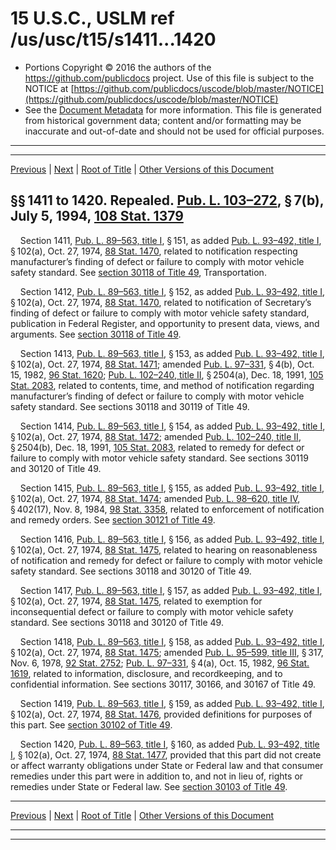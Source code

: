 ---
---

# 15 U.S.C., USLM ref /us/usc/t15/s1411...1420

* Portions Copyright © 2016 the authors of the https://github.com/publicdocs project.
  Use of this file is subject to the NOTICE at [https://github.com/publicdocs/uscode/blob/master/NOTICE](https://github.com/publicdocs/uscode/blob/master/NOTICE)
* See the [Document Metadata](././../../../../../..//README.md) for more information.
  This file is generated from historical government data; content and/or formatting may be inaccurate and out-of-date and should not be used for official purposes.

----------
----------

[Previous](./../../../../../..//us/usc/t15/ch38/schI/ptB/m__us_usc_t15_ch38_schI_ptB.md) | [Next](./../../../../../..//us/usc/t15/ch38/schII/m__us_usc_t15_ch38_schII.md) | [Root of Title](./../../../../../../) | [Other Versions of this Document](https://publicdocs.github.io/go/links?ns=uslm&ref=%2Fus%2Fusc%2Ft15%2Fs1411...1420)

## §§ 1411 to 1420. Repealed. [Pub. L. 103–272][/us/pl/103/272], § 7(b), July 5, 1994, [108 Stat. 1379][/us/stat/108/1379]

    Section 1411, [Pub. L. 89–563, title I][/us/pl/89/563/tI], § 151, as added [Pub. L. 93–492, title I][/us/pl/93/492/tI], § 102(a), Oct. 27, 1974, [88 Stat. 1470][/us/stat/88/1470], related to notification respecting manufacturer’s finding of defect or failure to comply with motor vehicle safety standard. See [section 30118 of Title 49][/us/usc/t49/s30118], Transportation.

    Section 1412, [Pub. L. 89–563, title I][/us/pl/89/563/tI], § 152, as added [Pub. L. 93–492, title I][/us/pl/93/492/tI], § 102(a), Oct. 27, 1974, [88 Stat. 1470][/us/stat/88/1470], related to notification of Secretary’s finding of defect or failure to comply with motor vehicle safety standard, publication in Federal Register, and opportunity to present data, views, and arguments. See [section 30118 of Title 49][/us/usc/t49/s30118].

    Section 1413, [Pub. L. 89–563, title I][/us/pl/89/563/tI], § 153, as added [Pub. L. 93–492, title I][/us/pl/93/492/tI], § 102(a), Oct. 27, 1974, [88 Stat. 1471][/us/stat/88/1471]; amended [Pub. L. 97–331][/us/pl/97/331], § 4(b), Oct. 15, 1982, [96 Stat. 1620][/us/stat/96/1620]; [Pub. L. 102–240, title II][/us/pl/102/240/tII], § 2504(a), Dec. 18, 1991, [105 Stat. 2083][/us/stat/105/2083], related to contents, time, and method of notification regarding manufacturer’s finding of defect or failure to comply with motor vehicle safety standard. See sections 30118 and 30119 of Title 49.

    Section 1414, [Pub. L. 89–563, title I][/us/pl/89/563/tI], § 154, as added [Pub. L. 93–492, title I][/us/pl/93/492/tI], § 102(a), Oct. 27, 1974, [88 Stat. 1472][/us/stat/88/1472]; amended [Pub. L. 102–240, title II][/us/pl/102/240/tII], § 2504(b), Dec. 18, 1991, [105 Stat. 2083][/us/stat/105/2083], related to remedy for defect or failure to comply with motor vehicle safety standard. See sections 30119 and 30120 of Title 49.

    Section 1415, [Pub. L. 89–563, title I][/us/pl/89/563/tI], § 155, as added [Pub. L. 93–492, title I][/us/pl/93/492/tI], § 102(a), Oct. 27, 1974, [88 Stat. 1474][/us/stat/88/1474]; amended [Pub. L. 98–620, title IV][/us/pl/98/620/tIV], § 402(17), Nov. 8, 1984, [98 Stat. 3358][/us/stat/98/3358], related to enforcement of notification and remedy orders. See [section 30121 of Title 49][/us/usc/t49/s30121].

    Section 1416, [Pub. L. 89–563, title I][/us/pl/89/563/tI], § 156, as added [Pub. L. 93–492, title I][/us/pl/93/492/tI], § 102(a), Oct. 27, 1974, [88 Stat. 1475][/us/stat/88/1475], related to hearing on reasonableness of notification and remedy for defect or failure to comply with motor vehicle safety standard. See sections 30118 and 30120 of Title 49.

    Section 1417, [Pub. L. 89–563, title I][/us/pl/89/563/tI], § 157, as added [Pub. L. 93–492, title I][/us/pl/93/492/tI], § 102(a), Oct. 27, 1974, [88 Stat. 1475][/us/stat/88/1475], related to exemption for inconsequential defect or failure to comply with motor vehicle safety standard. See sections 30118 and 30120 of Title 49.

    Section 1418, [Pub. L. 89–563, title I][/us/pl/89/563/tI], § 158, as added [Pub. L. 93–492, title I][/us/pl/93/492/tI], § 102(a), Oct. 27, 1974, [88 Stat. 1475][/us/stat/88/1475]; amended [Pub. L. 95–599, title III][/us/pl/95/599/tIII], § 317, Nov. 6, 1978, [92 Stat. 2752][/us/stat/92/2752]; [Pub. L. 97–331][/us/pl/97/331], § 4(a), Oct. 15, 1982, [96 Stat. 1619][/us/stat/96/1619], related to information, disclosure, and recordkeeping, and to confidential information. See sections 30117, 30166, and 30167 of Title 49.

    Section 1419, [Pub. L. 89–563, title I][/us/pl/89/563/tI], § 159, as added [Pub. L. 93–492, title I][/us/pl/93/492/tI], § 102(a), Oct. 27, 1974, [88 Stat. 1476][/us/stat/88/1476], provided definitions for purposes of this part. See [section 30102 of Title 49][/us/usc/t49/s30102].

    Section 1420, [Pub. L. 89–563, title I][/us/pl/89/563/tI], § 160, as added [Pub. L. 93–492, title I][/us/pl/93/492/tI], § 102(a), Oct. 27, 1974, [88 Stat. 1477][/us/stat/88/1477], provided that this part did not create or affect warranty obligations under State or Federal law and that consumer remedies under this part were in addition to, and not in lieu of, rights or remedies under State or Federal law. See [section 30103 of Title 49][/us/usc/t49/s30103].

----------

[Previous](./../../../../../..//us/usc/t15/ch38/schI/ptB/m__us_usc_t15_ch38_schI_ptB.md) | [Next](./../../../../../..//us/usc/t15/ch38/schII/m__us_usc_t15_ch38_schII.md) | [Root of Title](./../../../../../../) | [Other Versions of this Document](https://publicdocs.github.io/go/links?ns=uslm&ref=%2Fus%2Fusc%2Ft15%2Fs1411...1420)

----------
----------

[/us/pl/103/272]: https://publicdocs.github.io/go/links?ns=uslm&ref=%2Fus%2Fpl%2F103%2F272
[/us/stat/108/1379]: https://publicdocs.github.io/go/links?ns=uslm&ref=%2Fus%2Fstat%2F108%2F1379
[/us/pl/89/563/tI]: https://publicdocs.github.io/go/links?ns=uslm&ref=%2Fus%2Fpl%2F89%2F563%2FtI
[/us/pl/93/492/tI]: https://publicdocs.github.io/go/links?ns=uslm&ref=%2Fus%2Fpl%2F93%2F492%2FtI
[/us/stat/88/1470]: https://publicdocs.github.io/go/links?ns=uslm&ref=%2Fus%2Fstat%2F88%2F1470
[/us/usc/t49/s30118]: https://publicdocs.github.io/go/links?ns=uslm&ref=%2Fus%2Fusc%2Ft49%2Fs30118
[/us/pl/89/563/tI]: https://publicdocs.github.io/go/links?ns=uslm&ref=%2Fus%2Fpl%2F89%2F563%2FtI
[/us/pl/93/492/tI]: https://publicdocs.github.io/go/links?ns=uslm&ref=%2Fus%2Fpl%2F93%2F492%2FtI
[/us/stat/88/1470]: https://publicdocs.github.io/go/links?ns=uslm&ref=%2Fus%2Fstat%2F88%2F1470
[/us/usc/t49/s30118]: https://publicdocs.github.io/go/links?ns=uslm&ref=%2Fus%2Fusc%2Ft49%2Fs30118
[/us/pl/89/563/tI]: https://publicdocs.github.io/go/links?ns=uslm&ref=%2Fus%2Fpl%2F89%2F563%2FtI
[/us/pl/93/492/tI]: https://publicdocs.github.io/go/links?ns=uslm&ref=%2Fus%2Fpl%2F93%2F492%2FtI
[/us/stat/88/1471]: https://publicdocs.github.io/go/links?ns=uslm&ref=%2Fus%2Fstat%2F88%2F1471
[/us/pl/97/331]: https://publicdocs.github.io/go/links?ns=uslm&ref=%2Fus%2Fpl%2F97%2F331
[/us/stat/96/1620]: https://publicdocs.github.io/go/links?ns=uslm&ref=%2Fus%2Fstat%2F96%2F1620
[/us/pl/102/240/tII]: https://publicdocs.github.io/go/links?ns=uslm&ref=%2Fus%2Fpl%2F102%2F240%2FtII
[/us/stat/105/2083]: https://publicdocs.github.io/go/links?ns=uslm&ref=%2Fus%2Fstat%2F105%2F2083
[/us/pl/89/563/tI]: https://publicdocs.github.io/go/links?ns=uslm&ref=%2Fus%2Fpl%2F89%2F563%2FtI
[/us/pl/93/492/tI]: https://publicdocs.github.io/go/links?ns=uslm&ref=%2Fus%2Fpl%2F93%2F492%2FtI
[/us/stat/88/1472]: https://publicdocs.github.io/go/links?ns=uslm&ref=%2Fus%2Fstat%2F88%2F1472
[/us/pl/102/240/tII]: https://publicdocs.github.io/go/links?ns=uslm&ref=%2Fus%2Fpl%2F102%2F240%2FtII
[/us/stat/105/2083]: https://publicdocs.github.io/go/links?ns=uslm&ref=%2Fus%2Fstat%2F105%2F2083
[/us/pl/89/563/tI]: https://publicdocs.github.io/go/links?ns=uslm&ref=%2Fus%2Fpl%2F89%2F563%2FtI
[/us/pl/93/492/tI]: https://publicdocs.github.io/go/links?ns=uslm&ref=%2Fus%2Fpl%2F93%2F492%2FtI
[/us/stat/88/1474]: https://publicdocs.github.io/go/links?ns=uslm&ref=%2Fus%2Fstat%2F88%2F1474
[/us/pl/98/620/tIV]: https://publicdocs.github.io/go/links?ns=uslm&ref=%2Fus%2Fpl%2F98%2F620%2FtIV
[/us/stat/98/3358]: https://publicdocs.github.io/go/links?ns=uslm&ref=%2Fus%2Fstat%2F98%2F3358
[/us/usc/t49/s30121]: https://publicdocs.github.io/go/links?ns=uslm&ref=%2Fus%2Fusc%2Ft49%2Fs30121
[/us/pl/89/563/tI]: https://publicdocs.github.io/go/links?ns=uslm&ref=%2Fus%2Fpl%2F89%2F563%2FtI
[/us/pl/93/492/tI]: https://publicdocs.github.io/go/links?ns=uslm&ref=%2Fus%2Fpl%2F93%2F492%2FtI
[/us/stat/88/1475]: https://publicdocs.github.io/go/links?ns=uslm&ref=%2Fus%2Fstat%2F88%2F1475
[/us/pl/89/563/tI]: https://publicdocs.github.io/go/links?ns=uslm&ref=%2Fus%2Fpl%2F89%2F563%2FtI
[/us/pl/93/492/tI]: https://publicdocs.github.io/go/links?ns=uslm&ref=%2Fus%2Fpl%2F93%2F492%2FtI
[/us/stat/88/1475]: https://publicdocs.github.io/go/links?ns=uslm&ref=%2Fus%2Fstat%2F88%2F1475
[/us/pl/89/563/tI]: https://publicdocs.github.io/go/links?ns=uslm&ref=%2Fus%2Fpl%2F89%2F563%2FtI
[/us/pl/93/492/tI]: https://publicdocs.github.io/go/links?ns=uslm&ref=%2Fus%2Fpl%2F93%2F492%2FtI
[/us/stat/88/1475]: https://publicdocs.github.io/go/links?ns=uslm&ref=%2Fus%2Fstat%2F88%2F1475
[/us/pl/95/599/tIII]: https://publicdocs.github.io/go/links?ns=uslm&ref=%2Fus%2Fpl%2F95%2F599%2FtIII
[/us/stat/92/2752]: https://publicdocs.github.io/go/links?ns=uslm&ref=%2Fus%2Fstat%2F92%2F2752
[/us/pl/97/331]: https://publicdocs.github.io/go/links?ns=uslm&ref=%2Fus%2Fpl%2F97%2F331
[/us/stat/96/1619]: https://publicdocs.github.io/go/links?ns=uslm&ref=%2Fus%2Fstat%2F96%2F1619
[/us/pl/89/563/tI]: https://publicdocs.github.io/go/links?ns=uslm&ref=%2Fus%2Fpl%2F89%2F563%2FtI
[/us/pl/93/492/tI]: https://publicdocs.github.io/go/links?ns=uslm&ref=%2Fus%2Fpl%2F93%2F492%2FtI
[/us/stat/88/1476]: https://publicdocs.github.io/go/links?ns=uslm&ref=%2Fus%2Fstat%2F88%2F1476
[/us/usc/t49/s30102]: https://publicdocs.github.io/go/links?ns=uslm&ref=%2Fus%2Fusc%2Ft49%2Fs30102
[/us/pl/89/563/tI]: https://publicdocs.github.io/go/links?ns=uslm&ref=%2Fus%2Fpl%2F89%2F563%2FtI
[/us/pl/93/492/tI]: https://publicdocs.github.io/go/links?ns=uslm&ref=%2Fus%2Fpl%2F93%2F492%2FtI
[/us/stat/88/1477]: https://publicdocs.github.io/go/links?ns=uslm&ref=%2Fus%2Fstat%2F88%2F1477
[/us/usc/t49/s30103]: https://publicdocs.github.io/go/links?ns=uslm&ref=%2Fus%2Fusc%2Ft49%2Fs30103


